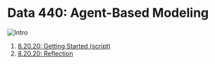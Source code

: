 # Data 440: Agent-Based Modeling
![Intro](https://aeraposo.github.io/Data-440-Raposo/abm_intro.png)
1. [8.20.20: Getting Started (script)](https://aeraposo.github.io/Data-440-Public-Raposo/Getting_started.R)
2. [8.20.20: Reflection](https://aeraposo.github.io/Data-440-Public-Raposo/Getting_started_reflection)
